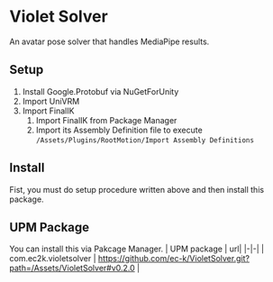 # Violet Solver

An avatar pose solver that handles MediaPipe results.

## Setup

1. Install Google.Protobuf via NuGetForUnity
2. Import UniVRM
3. Import FinalIK
   1. Import FinalIK from Package Manager
   2. Import its Assembly Definition file to execute `/Assets/Plugins/RootMotion/Import Assembly Definitions`

## Install

Fist, you must do setup procedure written above and then install this package.

## UPM Package

You can install this via Pakcage Manager.
| UPM package | url|
|-|-|
| com.ec2k.violetsolver | https://github.com/ec-k/VioletSolver.git?path=/Assets/VioletSolver#v0.2.0 |
